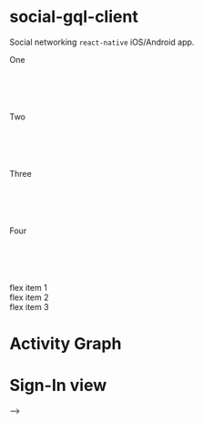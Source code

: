 # social-gql-client

Social networking `react-native` iOS/Android app.


<div class="d-inline-block float-left bg-blue text-white m-3" style="width:100px; height:100px;">
  One
</div>
<div class="d-inline-block float-left position-relative bg-blue text-white m-3" style="width:100px; height:100px;  top:12px; left:12px;">
  Two
</div>
<div class="d-inline-block float-left bg-blue text-white m-3" style="width:100px; height:100px;">
  Three
</div>
<div class="d-inline-block float-left bg-blue text-white m-3" style="width:100px; height:100px;">
  Four
</div>


<!-- 
<div class="clearfix p-3 border border-gray">
  <div class="float-left p-3 mr-3 bg-gray">
    <img width="275" height="470" alt="user-feed" src="https://user-images.githubusercontent.com/43617894/114400317-7477d000-9bbf-11eb-8a57-864333e739d2.png"/>
  </div>
  <div class="overflow-hidden">
    <p><b>User feed</b> Displays all the posts by all users</p>
  </div>
</div>
-->


<div class="border d-flex">
<!--   <div class="p-5 border bg-gray-light"> -->
<!--     <div class="Subhead"> -->
<!--       <div class="Subhead-heading"> -->
<!--         User feed -->
<!--       </div> -->
<!--       <img width="275" height="470" alt="user-feed" src="https://user-images.githubusercontent.com/43617894/114400317-7477d000-9bbf-11eb-8a57-864333e739d2.png"/> -->
<!--     </div>
  </div> -->
  
  <div class="p-5 border bg-gray-light">flex item 1</div>
  <div class="p-5 border bg-gray-light">flex item 2</div>
  <div class="p-5 border bg-gray-light">flex item 3</div>
</div>


<!-- 
<div style="display:flex">
<img width="275" height="470" alt="user-feed" src="https://user-images.githubusercontent.com/43617894/114400317-7477d000-9bbf-11eb-8a57-864333e739d2.png"/>


# Individual post
<!-- <img width="275" height="470" alt="user-feed" src="https://user-images.githubusercontent.com/43617894/114400342-7a6db100-9bbf-11eb-9df6-2fcc9ac51b41.png"/> -->


# Activity Graph
<!-- <img width="275" height="470" alt="user-feed" src="https://user-images.githubusercontent.com/43617894/114400349-7d68a180-9bbf-11eb-9a1b-0fce0e95384d.png"/> -->

# Sign-In view
<!-- <img width="275" height="470" alt="user-feed" src="https://user-images.githubusercontent.com/43617894/114400351-7e013800-9bbf-11eb-9d6b-578c12acfbf6.png"/> -->
-->
